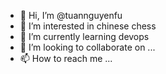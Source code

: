 - 👋 Hi, I’m @tuannguyenfu
- 👀 I’m interested in chinese chess
- 🌱 I’m currently learning devops
- 💞️ I’m looking to collaborate on ...
- 📫 How to reach me ...

<!---
tuannguyenfu/tuannguyenfu is a ✨ special ✨ repository because its `README.md` (this file) appears on your GitHub profile.
You can click the Preview link to take a look at your changes.
--->
